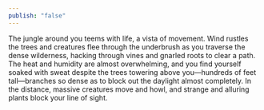 ```yaml
---
publish: "false"
---
```

The jungle around you teems with life, a vista of movement. Wind rustles the trees and creatures flee through the underbrush as you traverse the dense wilderness, hacking through vines and gnarled roots to clear a path. The heat and humidity are almost overwhelming, and you find yourself soaked with sweat despite the trees towering above you—hundreds of feet tall—branches so dense as to block out the daylight almost completely. In the distance, massive creatures move and howl, and strange and alluring plants block your line of sight.
